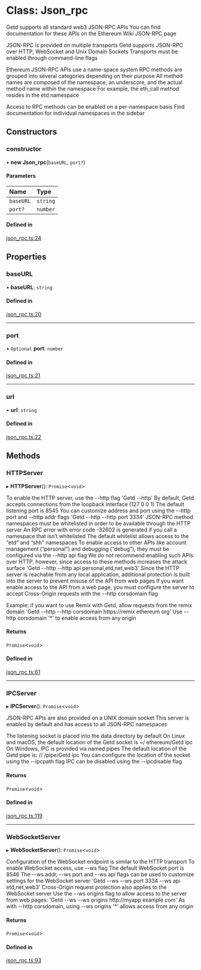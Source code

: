 # Class: Json\_rpc

Getd supports all standard web3 JSON-RPC APIs
 You can find documentation for these APIs on the  Ethereum Wiki JSON-RPC page

JSON-RPC is provided on multiple transports
 Getd supports JSON-RPC over HTTP, WebSocket and Unix  Domain Sockets
 Transports must be enabled through command-line flags

Ethereum JSON-RPC APIs use a name-space system
 RPC methods are grouped into several categories  depending on their purpose
 All method names are composed of the namespace, an underscore, and the  actual method name within the namespace
 For example, the eth_call method resides in the etd  namespace

Access to RPC methods can be enabled on a per-namespace basis
 Find documentation for individual  namespaces in the sidebar

## Constructors

### constructor

• **new Json_rpc**(`baseURL`, `port?`)

#### Parameters

| Name | Type |
| :------ | :------ |
| `baseURL` | `string` |
| `port?` | `number` |

#### Defined in

[json_rpc.ts:24](https://github.com/etherdata-blockchain/etherdata-sdk/blob/904fd0a/sdk-dist/typescript/lib/json_rpc.ts#L24)

## Properties

### baseURL

• **baseURL**: `string`

#### Defined in

[json_rpc.ts:20](https://github.com/etherdata-blockchain/etherdata-sdk/blob/904fd0a/sdk-dist/typescript/lib/json_rpc.ts#L20)

___

### port

• `Optional` **port**: `number`

#### Defined in

[json_rpc.ts:21](https://github.com/etherdata-blockchain/etherdata-sdk/blob/904fd0a/sdk-dist/typescript/lib/json_rpc.ts#L21)

___

### url

• **url**: `string`

#### Defined in

[json_rpc.ts:22](https://github.com/etherdata-blockchain/etherdata-sdk/blob/904fd0a/sdk-dist/typescript/lib/json_rpc.ts#L22)

## Methods

### HTTPServer

▸ **HTTPServer**(): `Promise`<`void`\>

To enable the HTTP server, use the --http flag
 &#39;Getd --http&#39;
By default, Getd accepts connections from the loopback interface (127
0
0
1)
 The default  listening port is 8545
 You can customize address and port using  the --http
port and --http
addr flags
 &#39;Getd --http --http
port 3334&#39;
JSON-RPC method namespaces must be whitelisted in order to be available through the HTTP server
  An RPC error with error code -32602 is generated if you call a namespace that isn’t whitelisted
  The default whitelist allows access to the “etd” and “shh” namespaces
 To enable access to  other APIs like account management (“personal”) and debugging (“debug”), they must be  configured via the --http
api flag
 We do not recommend enabling such APIs over HTTP,  however, since access to these methods increases the attack surface
 &#39;Getd --http --http
api personal,etd,net,web3&#39;
Since the HTTP server is reachable from any local application, additional protection is built  into the server to prevent misuse of the API from web pages
 If you want enable access to the  API from a web page, you must configure the server to accept Cross-Origin requests with  the --http
corsdomain flag

Example: if you want to use Remix with Getd, allow requests from the remix domain
 &#39;Getd --http --http
corsdomain https://remix
ethereum
org&#39; Use --http
corsdomain &#39;*&#39; to enable access from any origin

#### Returns

`Promise`<`void`\>

#### Defined in

[json_rpc.ts:61](https://github.com/etherdata-blockchain/etherdata-sdk/blob/904fd0a/sdk-dist/typescript/lib/json_rpc.ts#L61)

___

### IPCServer

▸ **IPCServer**(): `Promise`<`void`\>

JSON-RPC APIs are also provided on a UNIX domain socket
 This server is enabled by default  and has access to all JSON-RPC namespaces

The listening socket is placed into the data directory by default
 On Linux and macOS, the  default location of the Getd socket is ~/
ethereum/Getd
ipc
On Windows, IPC is provided via named pipes
 The default location of the Getd pipe is: //
/pipe/Getd
ipc
You can configure the location of the socket using the --ipcpath flag
 IPC can be disabled  using the --ipcdisable flag

#### Returns

`Promise`<`void`\>

#### Defined in

[json_rpc.ts:119](https://github.com/etherdata-blockchain/etherdata-sdk/blob/904fd0a/sdk-dist/typescript/lib/json_rpc.ts#L119)

___

### WebSocketServer

▸ **WebSocketServer**(): `Promise`<`void`\>

Configuration of the WebSocket endpoint is similar to the HTTP transport
 To enable WebSocket  access, use --ws flag
 The default WebSocket port is 8546
  The --ws
addr, --ws
port and --ws
api flags can be used to customize settings for the  WebSocket server
 &#39;Getd --ws --ws
port 3334 --ws
api etd,net,web3&#39;
Cross-Origin request protection also applies to the WebSocket server
  Use the --ws
origins flag to allow access to the server from web pages: &#39;Getd --ws --ws
origins http://myapp
example
com&#39;
As with --http
corsdomain, using --ws
origins &#39;*&#39; allows access from any origin

#### Returns

`Promise`<`void`\>

#### Defined in

[json_rpc.ts:93](https://github.com/etherdata-blockchain/etherdata-sdk/blob/904fd0a/sdk-dist/typescript/lib/json_rpc.ts#L93)

